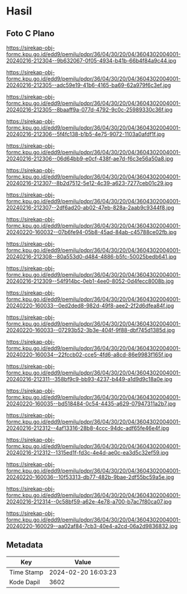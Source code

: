 # Hasil

## Foto C Plano

https://sirekap-obj-formc.kpu.go.id/edd9/pemilu/pdpr/36/04/30/20/04/3604302004001-20240216-212304--9b632067-0f05-4934-b41b-66b4f84a9c44.jpg

https://sirekap-obj-formc.kpu.go.id/edd9/pemilu/pdpr/36/04/30/20/04/3604302004001-20240216-212305--adc59e19-41b6-4165-ba69-62a979f6c3ef.jpg

https://sirekap-obj-formc.kpu.go.id/edd9/pemilu/pdpr/36/04/30/20/04/3604302004001-20240216-212305--8baaff9a-077d-4792-9c0c-25989330c36f.jpg

https://sirekap-obj-formc.kpu.go.id/edd9/pemilu/pdpr/36/04/30/20/04/3604302004001-20240216-212306--5f4fc138-b1b5-4e75-9072-1103a0afdf1f.jpg

https://sirekap-obj-formc.kpu.go.id/edd9/pemilu/pdpr/36/04/30/20/04/3604302004001-20240216-212306--06d64bb9-e0cf-438f-ae7d-f6c3e56a50a8.jpg

https://sirekap-obj-formc.kpu.go.id/edd9/pemilu/pdpr/36/04/30/20/04/3604302004001-20240216-212307--8b2d7512-5e12-4c39-a623-7277ceb01c29.jpg

https://sirekap-obj-formc.kpu.go.id/edd9/pemilu/pdpr/36/04/30/20/04/3604302004001-20240216-212307--2df6ad20-ab02-47eb-828a-2aab9c9344f8.jpg

https://sirekap-obj-formc.kpu.go.id/edd9/pemilu/pdpr/36/04/30/20/04/3604302004001-20240220-160032--07b6fe94-05b8-45ad-84ab-c45788ce02fb.jpg

https://sirekap-obj-formc.kpu.go.id/edd9/pemilu/pdpr/36/04/30/20/04/3604302004001-20240216-212308--80a553d0-d484-4886-b5fc-50025bedb641.jpg

https://sirekap-obj-formc.kpu.go.id/edd9/pemilu/pdpr/36/04/30/20/04/3604302004001-20240216-212309--54f914bc-0eb1-4ee0-8052-0d4fecc8008b.jpg

https://sirekap-obj-formc.kpu.go.id/edd9/pemilu/pdpr/36/04/30/20/04/3604302004001-20240220-160033--0ed2ded8-982d-49f8-aee2-2f2d6dfea84f.jpg

https://sirekap-obj-formc.kpu.go.id/edd9/pemilu/pdpr/36/04/30/20/04/3604302004001-20240220-160033--07293b52-3b3e-404f-9f88-dbf745d1385d.jpg

https://sirekap-obj-formc.kpu.go.id/edd9/pemilu/pdpr/36/04/30/20/04/3604302004001-20240220-160034--22fccb02-cce5-4fd6-a8cd-86e9983f165f.jpg

https://sirekap-obj-formc.kpu.go.id/edd9/pemilu/pdpr/36/04/30/20/04/3604302004001-20240216-212311--358bf9c9-bb93-4237-b449-a1d9d9c18a0e.jpg

https://sirekap-obj-formc.kpu.go.id/edd9/pemilu/pdpr/36/04/30/20/04/3604302004001-20240220-160035--bd518484-0c54-4435-a629-07947311a2b7.jpg

https://sirekap-obj-formc.kpu.go.id/edd9/pemilu/pdpr/36/04/30/20/04/3604302004001-20240216-212312--4af13316-28b8-4ccc-94dc-adf65fe46e4f.jpg

https://sirekap-obj-formc.kpu.go.id/edd9/pemilu/pdpr/36/04/30/20/04/3604302004001-20240216-212312--1315ed1f-fd3c-4e4d-ae0c-ea3d5c32ef59.jpg

https://sirekap-obj-formc.kpu.go.id/edd9/pemilu/pdpr/36/04/30/20/04/3604302004001-20240220-160036--10f53313-db77-482b-9bae-2df55bc59a5e.jpg

https://sirekap-obj-formc.kpu.go.id/edd9/pemilu/pdpr/36/04/30/20/04/3604302004001-20240216-212314--0c58bf59-a62e-4e78-a700-b7ac7f80ca07.jpg

https://sirekap-obj-formc.kpu.go.id/edd9/pemilu/pdpr/36/04/30/20/04/3604302004001-20240220-160029--aa02af84-7cb3-40e4-a2cd-06a2d9836832.jpg


## Metadata

| Key        | Value               |
| ---------- | ------------------- |
| Time Stamp | 2024-02-20 16:03:23 |
| Kode Dapil | 3602                |



